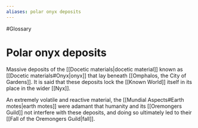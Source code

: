```yaml
---
aliases: polar onyx deposits
---
```

#Glossary 
# Polar onyx deposits

Massive deposits of the [[Docetic materials|docetic material]] known as [[Docetic materials#Onyx|onyx]] that lay beneath [[Omphalos, the City of Gardens]]. It is said that these deposits lock the [[Known World]] itself in its place in the wider [[Nyx]].

An extremely volatile and reactive material, the [[Mundial Aspects#Earth motes|earth motes]] were adamant that humanity and its [[Oremongers Guild]] not interfere with these deposits, and doing so ultimately led to their [[Fall of the Oremongers Guild|fall]].
